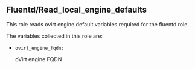 ## Fluentd/Read_local_engine_defaults

This role reads ovirt engine default variables required for the fluentd role.

The variables collected in this role are:

- `ovirt_engine_fqdn:`

   oVirt engine FQDN
